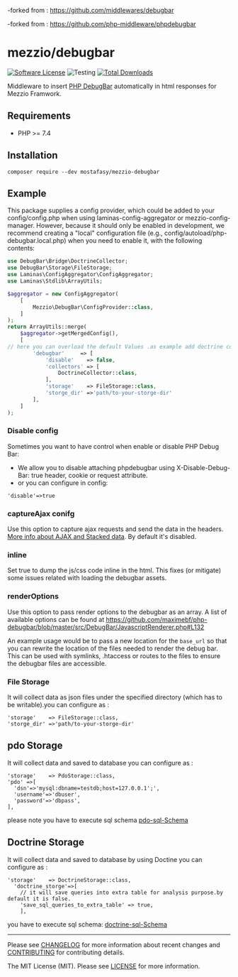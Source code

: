 
-forked from : https://github.com/middlewares/debugbar

-forked from : https://github.com/php-middleware/phpdebugbar

# mezzio/debugbar

[![Software License][ico-license]](LICENSE)
![Testing][ico-ga]
[![Total Downloads][ico-downloads]][link-downloads]

Middleware to insert [PHP DebugBar](http://phpdebugbar.com) automatically in html responses for Mezzio Framwork.

## Requirements

* PHP >= 7.4

## Installation
```
composer require --dev mostafasy/mezzio-debugbar 
```
## Example

This package supplies a config provider, which could be added to your config/config.php when using laminas-config-aggregator or mezzio-config-manager. However, because it should only be enabled in development, we recommend creating a "local" configuration file (e.g., config/autoload/php-debugbar.local.php) when you need to enable it, with the following contents:

```php
use DebugBar\Bridge\DoctrineCollector;
use DebugBar\Storage\FileStorage;
use Laminas\ConfigAggregator\ConfigAggregator;
use Laminas\Stdlib\ArrayUtils;

$aggregator = new ConfigAggregator(
    [
        Mezzio\DebugBar\ConfigProvider::class,
    ]
);
return ArrayUtils::merge(
    $aggregator->getMergedConfig(),
    [
// here you can overload the default Values .as example add doctrine collector or fileStorge
        'debugbar'     => [
            'disable'    => false,
            'collectors' => [
                DoctrineCollector::class,
            ],
            'storage'    => FileStorage::class,
            'storge_dir' =>'path/to-your-storge-dir'
        ],
    ]
);
```
### Disable config
Sometimes you want to have control when enable or disable PHP Debug Bar:
- We allow you to disable attaching phpdebugbar using X-Disable-Debug-Bar: true  header, cookie or request attribute. 
- or you can configure in config:
```
'disable'=>true
```
### captureAjax conifg

Use this option to capture ajax requests and send the data in the headers. [More info about AJAX and Stacked data](http://phpdebugbar.com/docs/ajax-and-stack.html#ajax-and-stacked-data). By default it's disabled.

### inline

Set true to dump the js/css code inline in the html. This fixes (or mitigate) some issues related with loading the debugbar assets.

### renderOptions

Use this option to pass  render options to the debugbar as an array. A list of available options can be found at https://github.com/maximebf/php-debugbar/blob/master/src/DebugBar/JavascriptRenderer.php#L132

An example usage would be to pass a new location for the ``base_url`` so that you can rewrite the location of the files needed to render the debug bar. This can be used with symlinks, .htaccess or routes to the files to ensure the debugbar files are accessible.

### File Storage 

It will collect data as json files under the specified directory (which has to be writable).you can configure as :             
```
'storage'    => FileStorage::class,
'storge_dir' =>'path/to-your-storge-dir'
```
## pdo Storage 
It will collect data and saved to database you can configure as :   
```
'storage'    => PdoStorage::class,
'pdo' =>[
  'dsn'=>'mysql:dbname=testdb;host=127.0.0.1';',
  'username'=>'dbuser',
  'password'=>'dbpass',
],
```
please note you have to execute sql schema [pdo-sql-Schema]


## Doctrine Storage

It will collect data and saved to database by using Doctine you can configure as :   
```
'storage'    => DoctrineStorage::class,
  'doctrine_storge'=>[
    // it will save queries into extra table for analysis purpose.by default it is false.
    'save_sql_queries_to_extra_table' => true,
    ],

```
you have to execute sql schema: [doctrine-sql-Schema]

---

Please see [CHANGELOG](CHANGELOG.md) for more information about recent changes and [CONTRIBUTING](CONTRIBUTING.md) for contributing details.

The MIT License (MIT). Please see [LICENSE](LICENSE) for more information.

[ico-version]: https://img.shields.io/packagist/v/middlewares/debugbar.svg?style=flat-square
[ico-license]: https://img.shields.io/badge/license-MIT-brightgreen.svg?style=flat-square
[ico-ga]: https://github.com/middlewares/debugbar/workflows/testing/badge.svg
[ico-downloads]: https://img.shields.io/packagist/dt/middlewares/debugbar.svg?style=flat-square

[link-packagist]: https://packagist.org/packages/mostafasy/mezzio-debugbar
[link-downloads]: https://packagist.org/packages/mostafasy/mezzio-debugbar
[pdo-sql-Schema]:https://github.com/mostafasy/mezzio-debugbar/blob/master/src/Storage/DatabaseSchemaSql/pdo_storge_sql_schema.sql
[doctrine-sql-Schema]:https://github.com/mostafasy/mezzio-debugbar/blob/master/src/Storage/DatabaseSchemaSql/doctrine_storge_sql_schema.sql
